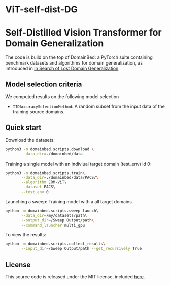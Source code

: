 # ViT-self-dist-DG
# Self-Distilled Vision Transformer for Domain Generalization

The code is build on the top of DomainBed: a PyTorch suite containing benchmark datasets and algorithms for domain generalization, as introduced in [In Search of Lost Domain Generalization](https://arxiv.org/abs/2007.01434).


## Model selection criteria
We computed results on the following model selection
* `IIDAccuracySelectionMethod`: A random subset from the input data of the training source domains.

## Quick start

Download the datasets:

```sh
python3 -m domainbed.scripts.download \
       --data_dir=./domainbed/data
```

Training a single model with an indiviual target domain (test_env) id 0:

```sh
python3 -m domainbed.scripts.train\
       --data_dir=./domainbed/data/PACS/\
       --algorithm ERM-ViT\
       --dataset PACS\
       --test_env 0
```

Launching a sweep: Training model with a all target domains

```sh
python -m domainbed.scripts.sweep launch\
       --data_dir=/my/datasets/path\
       --output_dir=/Sweep Output/path\
       --command_launcher multi_gpu
```


To view the results:

````sh
python -m domainbed.scripts.collect_results\
       --input_dir=/Sweep Output/path --get_recursively True
````



## License

This source code is released under the MIT license, included [here](LICENSE).
